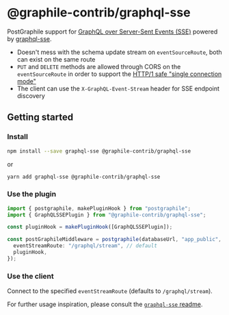 # @graphile-contrib/graphql-sse

PostGraphile support for [GraphQL over Server-Sent Events (SSE)](https://github.com/enisdenjo/graphql-sse/blob/master/PROTOCOL.md) powered by [graphql-sse](https://github.com/enisdenjo/graphql-sse).

- Doesn't mess with the schema update stream on `eventSourceRoute`, both can exist on the same route
- `PUT` and `DELETE` methods are allowed through CORS on the `eventSourceRoute` in order to support the [HTTP/1 safe "single connection mode"](https://github.com/enisdenjo/graphql-sse/blob/master/PROTOCOL.md#single-connection-mode)
- The client can use the `X-GraphQL-Event-Stream` header for SSE endpoint discovery

## Getting started

### Install

```bash
npm install --save graphql-sse @graphile-contrib/graphql-sse
```

or

```bash
yarn add graphql-sse @graphile-contrib/graphql-sse
```

### Use the plugin

```ts
import { postgraphile, makePluginHook } from "postgraphile";
import { GraphQLSSEPlugin } from "@graphile-contrib/graphql-sse";

const pluginHook = makePluginHook([GraphQLSSEPlugin]);

const postGraphileMiddleware = postgraphile(databaseUrl, "app_public", {
  eventStreamRoute: "/graphql/stream", // default
  pluginHook,
});
```

### Use the client

Connect to the specified `eventStreamRoute` (defaults to `/graphql/stream`).

For further usage inspiration, please consult the [`graphql-sse` readme](https://github.com/enisdenjo/graphql-sse#readme).
